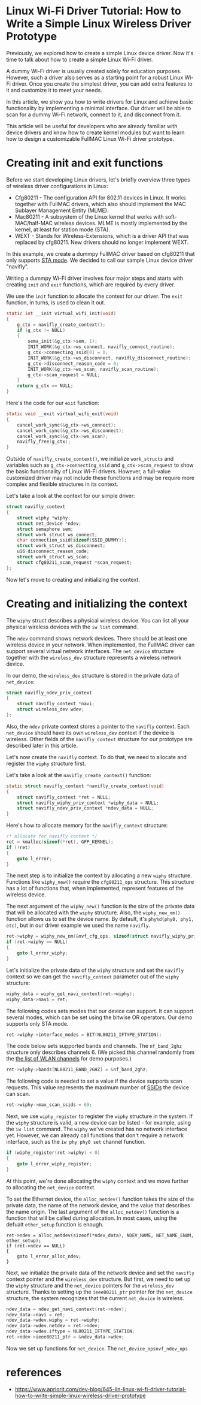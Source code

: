 # Linux Wi-Fi Driver Tutorial: How to Write a Simple Linux Wireless Driver Prototype

Previously, we explored how to create a simple Linux device driver. Now it's time to talk about how to create a simple Linux Wi-Fi driver.

A dummy Wi-Fi driver is usually created solely for education purposes. However, such a driver also serves as a starting point for a robust Linux Wi-Fi driver. Once you create the simplest driver, you can add extra features to it and customize it to meet your needs.

In this article, we show you how to write drivers for Linux and achieve basic functionality by implementing a minimal interface. Our driver will be able to scan for a dummy Wi-Fi network, connect to it, and disconnect from it.

This article will be useful for developers who are already familiar with device drivers and know how to create kernel modules but want to learn how to design a customizable FullMAC Linux Wi-Fi driver prototype.

# Creating init and exit functions

Before we start developing Linux drivers, let's briefly overview three types of wireless driver configurations in Linux:

- Cfg80211 - The configuration API for 802.11 devices in Linux. It works together with FullMAC drivers, which also should implement the MAC Sublayer Management Entity (MLME).
- Mac80211 - A subsystem of the Linux kernel that works with soft-MAC/half-MAC wireless devices. MLME is mostly implemented by the kernel, at least for station mode (STA).
- WEXT - Stands for Wireless-Extensions, which is a driver API that was replaced by cfg80211. New drivers should no longer implement WEXT.

In this example, we create a dummpy FullMAC driver based on cfg80211 that only supports [STA mode](https://en.wikipedia.org/wiki/Station_(networking)). We decided to call our sample Linux device driver "navifly".

Writing a dummpy Wi-Fi driver involves four major steps and starts with creating `init` and `exit` functions, which are required by every driver.

We use the `init` function to allocate the context for our driver. The `exit` function, in turns, is used to clean it out.

```c
static int __init virtual_wifi_init(void)
{
    g_ctx = navifly_create_context();
    if (g_ctx != NULL)
    {
        sema_init(&g_ctx->sem, 1);
        INIT_WORK(&g_ctx->ws_connect, navifly_connect_routine);
        g_ctx->connecting_ssid[0] = 0;
        INIT_WORK(&g_ctx->ws_disconnect, navifly_disconnect_routine);
        g_ctx->disconnect_reason_code = 0;
        INIT_WORK(&g_ctx->ws_scan, navifly_scan_routine);
        g_ctx->scan_request = NULL;
    }
    return g_ctx == NULL;
}
```

Here's the code for our `exit` function:

```c
static void __exit virtual_wifi_exit(void)
{
    cancel_work_sync(&g_ctx->ws_connect);
    cancel_work_sync(&g_ctx->ws_disconnect);
    cancel_work_sync(&g_ctx->ws_scan);
    navifly_free(g_ctx);
}
```

Outside of `navifly_create_context()`, we initialize `work_structs` and variables such as `g_ctx->connecting_ssid` and `g_ctx->scan_request` to show the basic functionality of Linux Wi-Fi drivers. However, a full-value customized driver may not include these functions and may be require more complex and flexible structures in its context.

Let's take a look at the context for our simple driver:

```c
struct navifly_context
{
    struct wiphy *wiphy;
    struct net_device *ndev;
    struct semaphore sem;
    struct work_struct ws_connect;
    char connection_ssid[sizeof(SSID_DUMMY)];
    struct work_struct ws_disconnect;
    u16 disconnect_reason_code;
    struct work_struct ws_scan;
    struct cfg80211_scan_request *scan_request;
};
```

Now let's move to creating and initializing the context.

# Creating and initializing the context

The `wiphy` struct describes a physical wireless device. You can list all your physical wireless devices with the `iw list` command.

The `ndev` command shows network devices. There should be at least  one wireless device in your network. When implemented, the FullMAC driver can support several virtual network interfaces. The `net_device` structure together with the `wireless_dev` structure represents a wireless network device.

In our demo, the `wireless_dev` structure is stored in the private data of `net_device`:

```c
struct navifly_ndev_priv_context
{
    struct navifly_context *navi;
    struct wireless_dev wdev;
};
```

Also, the `ndev` private context stores a pointer to the `navifly` context. Each `net_device` should have its own `wireless_dev` context if the device is wireless. Other fields of the `navifly_context` structure for our prototype are described later in this article.

Let's now create the `navifly` context. To do that, we need to allocate and register the `wiphy` structure first.

Let's take a look at the `navifly_create_context()` function:

```c
static struct navifly_context *navifly_create_context(void)
{
    struct navifly_context *ret = NULL;
    struct navifly_wiphy_priv_context *wiphy_data = NULL;
    struct navifly_ndev_priv_context *ndev_data = NULL;
}
```

Here's how to allocate memory for the `navifly_context` structure:

```c
/* allocate for navifly context */
ret = kmalloc(sizeof(*ret), GFP_KERNEL);
if (!ret)
{
    goto l_error;
}
```

The next step is to initialize the context by allocating a new `wiphy` structure. Functions like `wiphy_new()` require the `cfg80211_ops` structure. This structure has a lot of functions that, when implemented, represent features of the wireless device.

The next argument of the `wiphy_new()` function is the size of the private data that will be allocated with the `wiphy` structure. Also, the `wiphy_new_nm()` function allows us to set the device name. By default, it's `phy%d(phy0, phy1, etc)`, but in our driver example we used the name `navifly`.

```c
ret->wiphy = wiphy_new_nm(&nvf_cfg_ops, sizeof(struct navifly_wiphy_priv_context), WIPHY_NAME);
if (ret->wiphy == NULL)
{
    goto l_error_wiphy;
}
```

Let's initialize the private data of the `wiphy` structure and set the `navifly` context so we can get the `navifly_context` parameter out of the `wiphy` structure:

```c
wiphy_data = wiphy_get_navi_context(ret->wiphy);
wiphy_data->navi = ret;
```

The following codes sets modes that our device can support. It can support several modes, which can be set using the bitwise OR operators. Our demo supports only STA mode.

```c
ret->wiphy->interface_modes = BIT(NL80211_IFTYPE_STATION);
```

The code below sets supported bands and channels. The `nf_band_2ghz` structure only describes channels 6. (We picked this channel randomly from the [the list of WLAN channels](https://en.wikipedia.org/wiki/List_of_WLAN_channels) for demo purposes.)

```c
ret->wiphy->bands[NL80211_BAND_2GHZ] = &nf_band_2ghz;
```

The following code is needed to set a value if the device supports scan requests. This value represents the maximum number of [SSIDs](https://en.wikipedia.org/wiki/Service_set_(802.11_network)) the device can scan.

```c
ret->wiphy->max_scan_ssids = 69;
```

Next, we use `wiphy_register` to register the `wiphy` structure in the system. If the `wiphy` structure is valid, a new device can be listed - for example, using the `iw list` command. The `wiphy` we've created has no network interface yet. However, we can already call functions that don't require a network interface, such as the `iw phy phy0 set` channel function.

```c
if (wiphy_register(ret->wiphy) < 0)
{
    goto l_error_wiphy_register;
}
```

At this point, we're done allocating the `wiphy` context and we move further to allocating the `net_device` context.

To set the Ethernet device, the `alloc_netdev()` function takes the size of the private data, the name of the network device, and the value that describes the name origin. The last argument of the `alloc_netdev()` function is a function that will be called during allocation. In most cases, using the defualt `ether_setup` function is enough.

```
ret->ndev = alloc_netdev(sizeof(*ndev_data), NDEV_NAME, NET_NAME_ENUM, ether_setup);
if (ret->ndev == NULL)
{
    goto l_error_alloc_ndev;
}
```

Next, we initialize the private data of the network device and set the `navifly` context pointer and the `wireless_dev` structure. But first, we need to set up the `wiphy` structure and the `net_device` pointers for the `wireless_dev` structure. Thanks to setting up the `ieee80211_ptr` pointer for the `net_device` structure, the system recognizes that the current `net_device` is wireless.

```c
ndev_data = ndev_get_navi_context(ret->ndev);
ndev_data->navi = ret;
ndev_data->wdev.wiphy = ret->wiphy;
ndev_data->wdev.netdev = ret->ndev;
ndev_data->wdev.iftype = NL80211_IFTYPE_STATION;
ret->ndev->ieee80211_ptr = &ndev_data->wdev;
```

Now we set up functions for `net_device`. The `net_device_opsnvf_ndev_ops`

<!-- WIP -->

# references

- https://www.apriorit.com/dev-blog/645-lin-linux-wi-fi-driver-tutorial-how-to-write-simple-linux-wireless-driver-prototype
